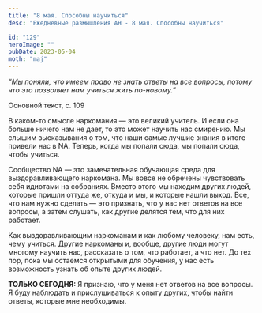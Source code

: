 ```yaml
---
title: "8 мая. Способны научиться"
desc: "Ежедневные размышления АН - 8 мая. Способны научиться"

id: "129"
heroImage: ""
pubDate: 2023-05-04
moth: "maj"
---
```


_“Мы поняли, что имеем право не знать ответы на все вопросы, потому что это
позволяет нам учиться жить по-новому.”_

Основной текст, с. 109

В каком-то смысле наркомания — это великий учитель. И если она больше ничего
нам не дает, то это может научить нас смирению. Мы слышим высказывания о том,
что наши самые лучшие знания в итоге привели нас в NA. Теперь, когда мы попали
сюда, мы попали сюда, чтобы учиться.

Сообщество NA — это замечательная обучающая среда для выздоравливающего
наркомана. Мы вовсе не обречены чувствовать себя идиотами на собраниях. Вместо
этого мы находим других людей, которые пришли оттуда же, откуда и мы, и
которые нашли выход. Все, что нам нужно сделать — это признать, что у нас нет
ответов на все вопросы, а затем слушать, как другие делятся тем, что для них
работает.

Как выздоравливающим наркоманам и как любому человеку, нам есть, чему учиться.
Другие наркоманы и, вообще, другие люди могут многому научить нас, рассказать
о том, что работает, а что нет. До тех пор, пока мы остаемся открытыми для
обучения, у нас есть возможность узнать об опыте других людей.

**ТОЛЬКО СЕГОДНЯ:** Я признаю, что у меня нет ответов на все вопросы. Я буду
наблюдать и прислушиваться к опыту других, чтобы найти ответы, которые мне
необходимы.
